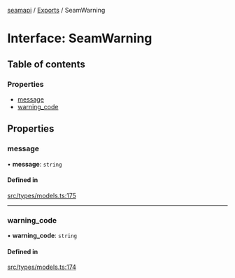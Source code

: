 [seamapi](../README.md) / [Exports](../modules.md) / SeamWarning

# Interface: SeamWarning

## Table of contents

### Properties

- [message](SeamWarning.md#message)
- [warning\_code](SeamWarning.md#warning_code)

## Properties

### message

• **message**: `string`

#### Defined in

[src/types/models.ts:175](https://github.com/seamapi/javascript/blob/main/src/types/models.ts#L175)

___

### warning\_code

• **warning\_code**: `string`

#### Defined in

[src/types/models.ts:174](https://github.com/seamapi/javascript/blob/main/src/types/models.ts#L174)
